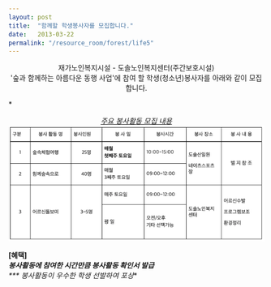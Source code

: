 ```yaml
---
layout: post
title:  "함께할 학생봉사자를 모집합니다."
date:   2013-03-22
permalink: "/resource_room/forest/life5"
---
```


<center> 재가노인복지시설 - 도솔노인복지센터(주간보호시설) <br>
'숲과 함께하는 아름다운 동행 사업'에 참여 할 학생(청소년)봉사자를 아래와 같이 모집합니다. </center>

**<center> *<u> 주요 봉사활동 모집 내용</u> </center>**
![모집내용](/resource_room/forest/files/130322-모집내용.png)

**[혜택]**<br>
***봉사활동에 참여한 시간만큼 봉사활동 확인서 발급**<br>
*** 봉사활동이 우수한 학생 선발하여 포상**